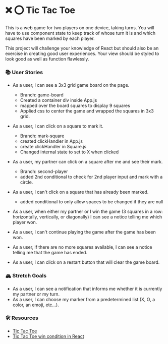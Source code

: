 # ❌ ⭕️ Tic Tac Toe

This is a web game for two players on one device, taking turns. You will have to use component state to keep track of whose turn it is and which squares have been marked by each player.

This project will challenge your knowledge of React but should also be an exercise in creating good user experiences. Your view should be styled to look good as well as function flawlessly.

### 📚 User Stories
- As a user, I can see a 3x3 grid game board on the page.
    - Branch: game-board
    - Created a container div inside App.js
    - mapped over the board squares to display 9 squares 
    - Applied css to center the game and wrapped the squares in 3x3 grid.

- As a user, I can click on a square to mark it.
    - Branch: mark-square
    - created clickHandler in App.js
    - create clickHandler in Square.js
    - Changed internal state to set to X when clicked
    
- As a user, my partner can click on a square after me and see their mark.
  - Branch: second-player
  - added 2nd conditional to check for 2nd player input and mark with a circle.
  
- As a user, I can't click on a square that has already been marked.
  - added conditional to only allow spaces to be changed if they are null
  
- As a user, when either my partner or I win the game (3 squares in a row: horizontally, vertically, or diagonally) I can see a notice telling me which player won.

- As a user, I can't continue playing the game after the game has been won.
  
- As a user, if there are no more squares available, I can see a notice telling me that the game has ended.
  
- As a user, I can click on a restart button that will clear the game board.

### 🏔 Stretch Goals
- As a user, I can see a notification that informs me whether it is currently my partner or my turn.
- As a user, I can choose my marker from a predetermined list (X, O, a color, an emoji, etc...).

### 🛠 Resources
- [Tic Tac Toe](https://en.wikipedia.org/wiki/Tic-tac-toe)
- [Tic Tac Toe win condition in React](https://forum.freecodecamp.org/t/need-help-understanding-react-tic-tac-toe-winner-function/137840)
